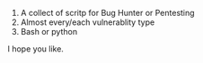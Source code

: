 1. A collect of scritp for Bug Hunter or Pentesting
2. Almost every/each vulnerablity type
3. Bash or python

I hope you like.